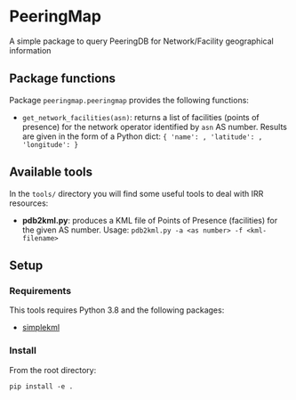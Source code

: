 # PeeringMap

A simple package to query PeeringDB for Network/Facility geographical information

## Package functions

Package `peeringmap.peeringmap` provides the following functions:

- `get_network_facilities(asn)`: returns a list of facilities (points of presence) for the network operator identified by `asn` AS number. Results are given in the form of a Python dict: `{ 'name': , 'latitude': , 'longitude': }`

## Available tools
In the `tools/` directory you will find some useful tools to deal with IRR resources:

- **pdb2kml.py**: produces a KML file of Points of Presence (facilities) for the given AS number. Usage: `pdb2kml.py -a <as number> -f <kml-filename>`

## Setup

### Requirements
This tools requires Python 3.8 and the following packages:

- [simplekml](https://simplekml.readthedocs.io/en/latest/)

### Install
From the root directory:

`pip install -e .` 

